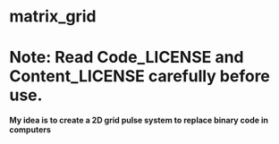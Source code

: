 # matrix_grid
# Note: Read Code_LICENSE and Content_LICENSE carefully before use.
**My idea is to create a 2D grid pulse system to replace binary code in computers**
